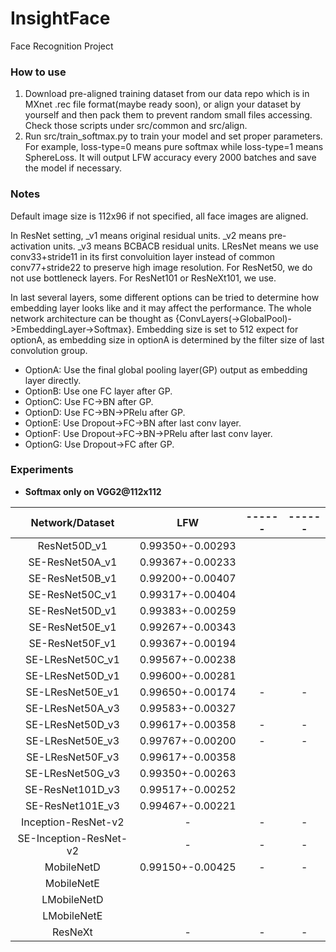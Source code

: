 # InsightFace
Face Recognition Project



### How to use

1. Download pre-aligned training dataset from our data repo which is in MXnet .rec file format(maybe ready soon), or align your dataset by yourself and then pack them to prevent random small files accessing. Check those scripts under src/common and src/align.
2. Run src/train_softmax.py to train your model and set proper parameters. For example, loss-type=0 means pure softmax while loss-type=1 means SphereLoss. It will output LFW accuracy every 2000 batches and save the model if necessary.

### Notes

Default image size is 112x96 if not specified, all face images are aligned.

In ResNet setting, \_v1 means original residual units.  \_v2 means pre-activation units.  \_v3 means BCBACB residual units.  LResNet means we use conv33+stride11 in its first convoluition layer instead of common conv77+stride22 to preserve high image resolution.   For ResNet50, we do not use bottleneck layers. For ResNet101 or ResNeXt101, we use.  

In last several layers, some different options can be tried to determine how embedding layer looks like and it may affect the performance. The whole network architecture can be thought as {ConvLayers(->GlobalPool)->EmbeddingLayer->Softmax}. Embedding size is set to 512 expect for optionA, as embedding size in optionA is determined by the filter size of last convolution group.

- OptionA: Use the final global pooling layer(GP) output as embedding layer directly.
- OptionB: Use one FC layer after GP.
- OptionC: Use FC->BN after GP.
- OptionD: Use FC->BN->PRelu after GP.
- OptionE: Use Dropout->FC->BN after last conv layer.
- OptionF: Use Dropout->FC->BN->PRelu after last conv layer.
- OptionG: Use Dropout->FC after GP.




### Experiments




- **Softmax only on VGG2@112x112**

|    Network/Dataset     |       LFW        | ------ | ------ |
| :--------------------: | :--------------: | :----: | :----: |
|      ResNet50D_v1      | 0.99350+-0.00293 |        |        |
|    SE-ResNet50A\_v1    | 0.99367+-0.00233 |        |        |
|    SE-ResNet50B_v1     | 0.99200+-0.00407 |        |        |
|    SE-ResNet50C_v1     | 0.99317+-0.00404 |        |        |
|    SE-ResNet50D_v1     | 0.99383+-0.00259 |        |        |
|    SE-ResNet50E\_v1    | 0.99267+-0.00343 |        |        |
|    SE-ResNet50F\_v1    | 0.99367+-0.00194 |        |        |
|    SE-LResNet50C_v1    | 0.99567+-0.00238 |        |        |
|    SE-LResNet50D_v1    | 0.99600+-0.00281 |        |        |
|    SE-LResNet50E_v1    | 0.99650+-0.00174 |   -    |   -    |
|    SE-LResNet50A_v3    | 0.99583+-0.00327 |        |        |
|    SE-LResNet50D_v3    | 0.99617+-0.00358 |   -    |   -    |
|    SE-LResNet50E_v3    | 0.99767+-0.00200 |   -    |   -    |
|    SE-LResNet50F_v3    | 0.99617+-0.00358 |        |        |
|    SE-LResNet50G_v3    | 0.99350+-0.00263 |        |        |
|    SE-ResNet101D_v3    | 0.99517+-0.00252 |        |        |
|    SE-ResNet101E_v3    | 0.99467+-0.00221 |        |        |
|  Inception-ResNet-v2   |        -         |   -    |   -    |
| SE-Inception-ResNet-v2 |        -         |   -    |   -    |
|       MobileNetD       | 0.99150+-0.00425 |   -    |   -    |
|       MobileNetE       |                  |        |        |
|      LMobileNetD       |                  |        |        |
|      LMobileNetE       |                  |        |        |
|        ResNeXt         |        -         |   -    |   -    |
